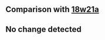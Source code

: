 ## Comparison with [18w21a](https://github.com/PixiGeko/Minecraft-generated-data/tree/18w21a)



## No change detected